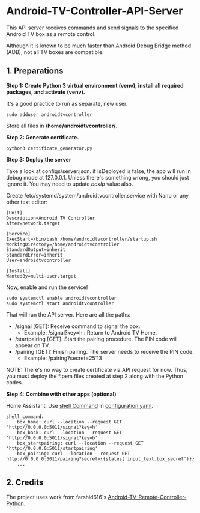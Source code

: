 # Android-TV-Controller-API-Server

This API server receives commands and send signals to the specified Android TV box as a remote control. 

Although it is known to be much faster than Android Debug Bridge method (ADB), not all TV boxes are compatible. 

## 1. Preparations
**Step 1: Create Python 3 virtual environment (venv), install all required packages, and activate (venv).**

It's a good practice to run as separate, new user. 

```
sudo adduser androidtvcontroller
```

Store all files in **/home/androidtvcontroller/**. 

**Step 2: Generate certificate.**

```
python3 certificate_generator.py
```

**Step 3: Deploy the server**

Take a look at configs/server.json. if isDeployed is false, the app will run in debug mode at 127.0.0.1. Unless there's something wrong, you should just ignore it. You may need to update *boxIp* value also. 

Create /etc/systemd/system/androidtvcontroller.service with Nano or any other text editor: 

```
[Unit]
Description=Android TV Controller
After=network.target

[Service]
ExecStart=/bin/bash /home/androidtvcontroller/startup.sh
WorkingDirectory=/home/androidtvcontroller
StandardOutput=inherit
StandardError=inherit
User=androidtvcontroller

[Install]
WantedBy=multi-user.target
```

Now, enable and run the service!

```
sudo systemctl enable androidtvcontroller
sudo systemctl start androidtvcontroller
```

That will run the API server. Here are all the paths: 

- /signal [GET]: Receive command to signal the box. 
    - Example: /signal?key=h : Return to Android TV Home. 
- /startpairing [GET]: Start the pairing procedure. The PIN code will appear on TV. 
- /pairing [GET]: Finish pairing. The server needs to receive the PIN code. 
    - Example: /pairing?secret=25T3

NOTE: There's no way to create certificate via API request for now. Thus, you must deploy the *.pem files created at step 2 along with the Python codes. 

**Step 4: Combine with other apps (optional)**

Home Assistant: Use [shell Command](https://www.home-assistant.io/integrations/shell_command/) in [configuration.yaml](https://www.home-assistant.io/docs/configuration/). 

```
shell_command:
    box_home: curl --location --request GET 'http://0.0.0.0:5011/signal?key=h'
    box_back: curl --location --request GET 'http://0.0.0.0:5011/signal?key=b'
    box_startpairing: curl --location --request GET 'http://0.0.0.0:5011/startpairing'
    box_pairing: curl --location --request GET http://0.0.0.0:5011/pairing?secret={{states('input_text.box_secret')}}
    ...
```

## 2. Credits

The project uses work from farshid616's [Android-TV-Remote-Controller-Python](https://github.com/farshid616/Android-TV-Remote-Controller-Python). 
